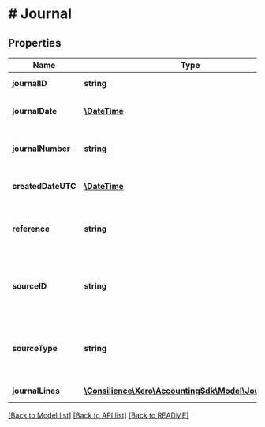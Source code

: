 # # Journal

## Properties

Name | Type | Description | Notes
------------ | ------------- | ------------- | -------------
**journalID** | **string** | Xero identifier | [optional] 
**journalDate** | [**\DateTime**](\DateTime.md) | Date the journal was posted | [optional] 
**journalNumber** | **string** | Xero generated journal number | [optional] 
**createdDateUTC** | [**\DateTime**](\DateTime.md) | Created date UTC format | [optional] 
**reference** | **string** | reference field for additional indetifying information | [optional] 
**sourceID** | **string** | The identifier for the source transaction (e.g. InvoiceID) | [optional] 
**sourceType** | **string** | The journal source type. The type of transaction that created the journal | [optional] 
**journalLines** | [**\Consilience\Xero\AccountingSdk\Model\JournalLine[]**](JournalLine.md) | See JournalLines | [optional] 

[[Back to Model list]](../../README.md#documentation-for-models) [[Back to API list]](../../README.md#documentation-for-api-endpoints) [[Back to README]](../../README.md)


